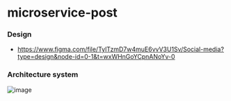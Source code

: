 # microservice-post

### Design 
- https://www.figma.com/file/TylTzmD7w4muE6vvV3U1Sv/Social-media?type=design&node-id=0-1&t=wxWHnGoYCpnANoYv-0
### Architecture system
![image](https://github.com/Dia2001/architecture-microservice/assets/88370983/54389c60-aa2c-4265-897c-3c9739d22580)




